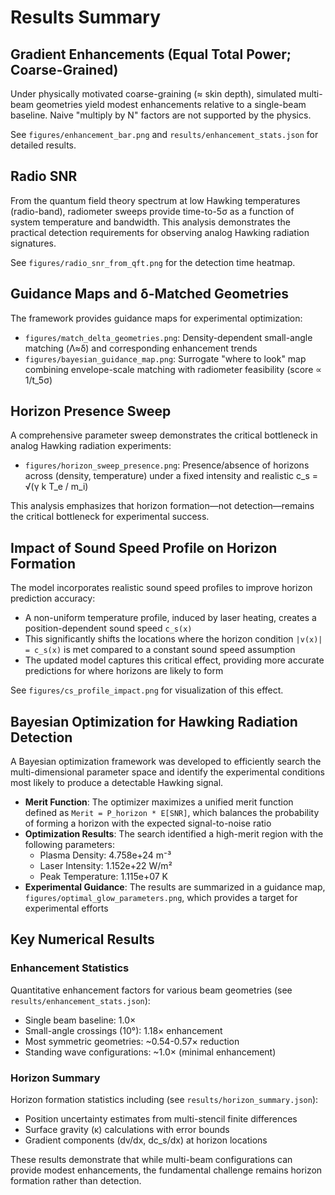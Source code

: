 Results Summary
===============

Gradient Enhancements (Equal Total Power; Coarse-Grained)
---------------------------------------------------------

Under physically motivated coarse-graining (≈ skin depth), simulated multi-beam geometries yield modest enhancements relative to a single-beam baseline. Naive "multiply by N" factors are not supported by the physics.

See `figures/enhancement_bar.png` and `results/enhancement_stats.json` for detailed results.

Radio SNR
---------

From the quantum field theory spectrum at low Hawking temperatures (radio-band), radiometer sweeps provide time-to-5σ as a function of system temperature and bandwidth. This analysis demonstrates the practical detection requirements for observing analog Hawking radiation signatures.

See `figures/radio_snr_from_qft.png` for the detection time heatmap.

Guidance Maps and δ-Matched Geometries
--------------------------------------

The framework provides guidance maps for experimental optimization:

* `figures/match_delta_geometries.png`: Density-dependent small-angle matching (Λ≈δ) and corresponding enhancement trends
* `figures/bayesian_guidance_map.png`: Surrogate "where to look" map combining envelope-scale matching with radiometer feasibility (score ∝ 1/t_5σ)

Horizon Presence Sweep
----------------------

A comprehensive parameter sweep demonstrates the critical bottleneck in analog Hawking radiation experiments:

* `figures/horizon_sweep_presence.png`: Presence/absence of horizons across (density, temperature) under a fixed intensity and realistic c_s = √(γ k T_e / m_i)

This analysis emphasizes that horizon formation—not detection—remains the critical bottleneck for experimental success.

Impact of Sound Speed Profile on Horizon Formation
--------------------------------------------------

The model incorporates realistic sound speed profiles to improve horizon prediction accuracy:

* A non-uniform temperature profile, induced by laser heating, creates a position-dependent sound speed `c_s(x)`
* This significantly shifts the locations where the horizon condition `|v(x)| = c_s(x)` is met compared to a constant sound speed assumption
* The updated model captures this critical effect, providing more accurate predictions for where horizons are likely to form

See `figures/cs_profile_impact.png` for visualization of this effect.

Bayesian Optimization for Hawking Radiation Detection
-----------------------------------------------------

A Bayesian optimization framework was developed to efficiently search the multi-dimensional parameter space and identify the experimental conditions most likely to produce a detectable Hawking signal.

* **Merit Function**: The optimizer maximizes a unified merit function defined as `Merit = P_horizon * E[SNR]`, which balances the probability of forming a horizon with the expected signal-to-noise ratio
* **Optimization Results**: The search identified a high-merit region with the following parameters:
  - Plasma Density: 4.758e+24 m⁻³
  - Laser Intensity: 1.152e+22 W/m²
  - Peak Temperature: 1.115e+07 K
* **Experimental Guidance**: The results are summarized in a guidance map, `figures/optimal_glow_parameters.png`, which provides a target for experimental efforts

Key Numerical Results
---------------------

### Enhancement Statistics

Quantitative enhancement factors for various beam geometries (see `results/enhancement_stats.json`):

* Single beam baseline: 1.0×
* Small-angle crossings (10°): 1.18× enhancement
* Most symmetric geometries: ~0.54-0.57× reduction
* Standing wave configurations: ~1.0× (minimal enhancement)

### Horizon Summary

Horizon formation statistics including (see `results/horizon_summary.json`):

* Position uncertainty estimates from multi-stencil finite differences
* Surface gravity (κ) calculations with error bounds
* Gradient components (dv/dx, dc_s/dx) at horizon locations

These results demonstrate that while multi-beam configurations can provide modest enhancements, the fundamental challenge remains horizon formation rather than detection.